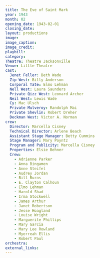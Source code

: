 ```yaml
---
title: The Eve of Saint Mark
year: 1943
month: 02
opening_date: 1943-02-01
closing_date: 
layout: productions
image:
image_caption:
image_credit:
playbill: 
category: 
Theatre: Theatre Jacksonville
Venue: Little Theatre
cast:
  Jenet Feller: Beth Wade
  Zip West: Billy Anderson
  Corporal Tate: Elmo Lehman
  Nell West: Laura Saunders
  Private Qizz West: Leonard Archer
  Neil West: Lewis Wade
  Cy: Mac Ulsch
  Private Mulveroy: Randolph Mai
  Private Shevlin: Robert Dreher
  Deckman West: Victor A. Norman
crew:
  Director: Marcella Cisney
  Technical Director: Arlene Beach
  Assistant Stage Manager: Betty Cummins
  Stage Manager: Mary Poyntz
  Program and Publicity: Marcella Cisney
  Properties: Elsie Behner
  Crew:
    - Adrienne Parker
    - Anna Bingamen
    - Anne Steifel
    - Audrey Jordan
    - Bill Burns
    - E. Clayton Calhoun
    - Elmo Lehman
    - Harold Shad
    - Irma Stockwell
    - James Arthur
    - Janet Robertson
    - Jesse Hoagland
    - Louise Wright
    - Marguerite Phillips
    - Mary Garcia
    - Mary Lee Rowland
    - Myerreah Ellis
    - Robert Paul
orchestra:
external_links:
---
```


